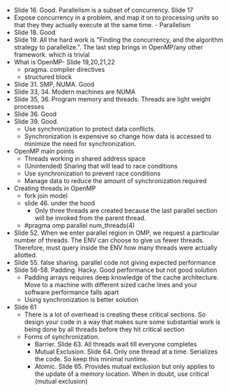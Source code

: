 * Slide 16. Good. Parallelism is a subset of concurrency. Slide 17
* Expose concurrency in a problem, and map it on to processing units so that they they actually execute at the same time. - Parallelism
* Slide 18. Good
* Slide 19. All the hard work is "Finding the concurrency, and the algorithm strategy to parallelize.". The last step brings in OpenMP/any other framework. which is trivial
* What is OpenMP- Slide 19,20,21,22
  * pragma. compiler directives
  * structured block
* Slide 31. SMP, NUMA. Good
* Slide 33, 34. Modern machines are NUMA
* Slide 35, 36. Program memory and threads. Threads are light weight processes
* Slide 36. Good
* Slide 39. Good.
  * Use synchronization to protect data conflicts.
  *  Synchronization is expensive so change how data is accessed to minimize the need for synchronization.
* OpenMP main points
  * Threads working in shared address space
  * (Unintended) Sharing that will lead to race conditions
  * Use synchronization to prevent race conditions
  * Manage data to reduce the amount of synchronization required
* Creating threads in OpenMP
  * fork join model
  * slide 46. under the hood
    * Only three threads are created because the last parallel section will be invoked from the parent thread.
  * #pragma omp parallel num_threads(4)
* Slide 52. When we enter parallel region in OMP, we request a particular number of threads. The ENV can choose to give us fewer threads. Therefore, must query inside the ENV how many threads were actually allotted.
* Slide 55. false sharing. parallel code not giving expected performance
* Slide 56-58. Padding. Hacky. Good performance but not good solution
  * Padding arrays requires deep knowledge of the cache architecture. Move to a machine with different sized cache lines and your software performance falls apart
  * Using synchronization is better solution
* Slide 61
  * There is a lot of overhead is creating these critical sections. So design your code in a way that makes sure some substantial work is being done by all threads before they hit critical section
  * Forms of synchronization.
    * Barrier. Slide 63. All threads wait till everyone completes
    * Mutual Exclusion. Slide 64. Only one thread at a time. Serializes the code. So keep this minimal runtime.
    * Atomic. Slide 65. Provides mutual exclusion but only applies to the update of a memory location. When in doubt, use critical (mutual exclusion)
